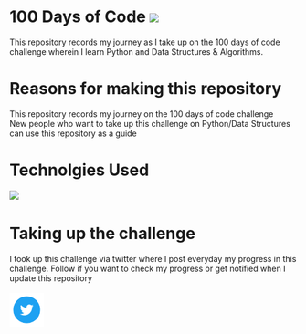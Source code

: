# 100 Days of Code <img src="https://img.icons8.com/cotton/32/000000/code.png"/>
This repository records my journey as I take up on the 100 days of code challenge wherein I learn Python and Data Structures & Algorithms.

# Reasons for making this repository
This repository records my journey on the 100 days of code challenge <br>
New people who want to take up this challenge on Python/Data Structures can use this repository as a guide

# Technolgies Used
<img src="https://img.icons8.com/color/48/000000/python.png"/>

# Taking up the challenge
I took up this challenge via twitter where I post everyday my progress in this challenge. Follow if you want to check my progress or get notified when I update this repository <br> <br>
<a href="https://twitter.com/manvendra2702"><img src="https://github.com/aritraroy/social-icons/blob/master/twitter-icon.png?raw=true" width="60"></a>
